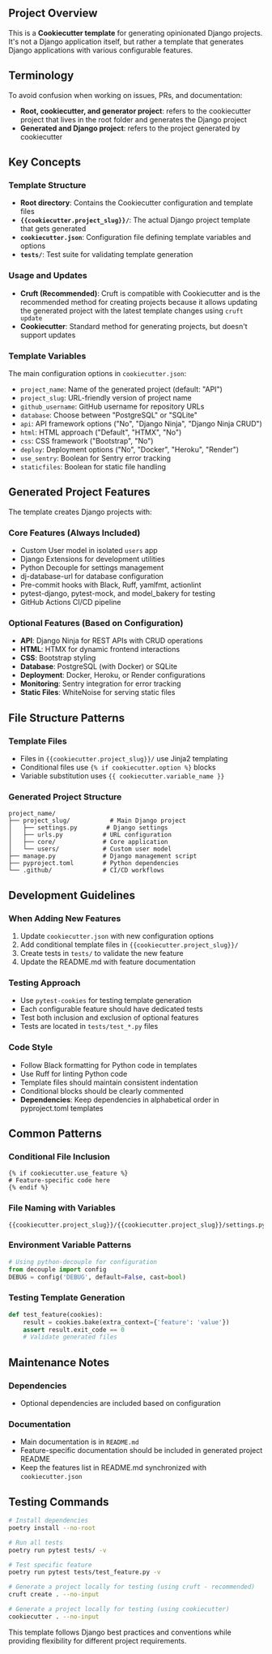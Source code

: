 ## Project Overview

This is a **Cookiecutter template** for generating opinionated Django projects. It's not a Django application itself, but rather a template that generates Django applications with various configurable features.

## Terminology

To avoid confusion when working on issues, PRs, and documentation:
- **Root, cookiecutter, and generator project**: refers to the cookiecutter project that lives in the root folder and generates the Django project
- **Generated and Django project**: refers to the project generated by cookiecutter

## Key Concepts

### Template Structure
- **Root directory**: Contains the Cookiecutter configuration and template files
- **`{{cookiecutter.project_slug}}/`**: The actual Django project template that gets generated
- **`cookiecutter.json`**: Configuration file defining template variables and options
- **`tests/`**: Test suite for validating template generation

### Usage and Updates
- **Cruft (Recommended)**: Cruft is compatible with Cookiecutter and is the recommended method for creating projects because it allows updating the generated project with the latest template changes using `cruft update`
- **Cookiecutter**: Standard method for generating projects, but doesn't support updates

### Template Variables
The main configuration options in `cookiecutter.json`:
- `project_name`: Name of the generated project (default: "API")
- `project_slug`: URL-friendly version of project name
- `github_username`: GitHub username for repository URLs
- `database`: Choose between "PostgreSQL" or "SQLite"
- `api`: API framework options ("No", "Django Ninja", "Django Ninja CRUD")
- `html`: HTML approach ("Default", "HTMX", "No")
- `css`: CSS framework ("Bootstrap", "No")
- `deploy`: Deployment options ("No", "Docker", "Heroku", "Render")
- `use_sentry`: Boolean for Sentry error tracking
- `staticfiles`: Boolean for static file handling

## Generated Project Features

The template creates Django projects with:

### Core Features (Always Included)
- Custom User model in isolated `users` app
- Django Extensions for development utilities
- Python Decouple for settings management
- dj-database-url for database configuration
- Pre-commit hooks with Black, Ruff, yamlfmt, actionlint
- pytest-django, pytest-mock, and model_bakery for testing
- GitHub Actions CI/CD pipeline

### Optional Features (Based on Configuration)
- **API**: Django Ninja for REST APIs with CRUD operations
- **HTML**: HTMX for dynamic frontend interactions
- **CSS**: Bootstrap styling
- **Database**: PostgreSQL (with Docker) or SQLite
- **Deployment**: Docker, Heroku, or Render configurations
- **Monitoring**: Sentry integration for error tracking
- **Static Files**: WhiteNoise for serving static files

## File Structure Patterns

### Template Files
- Files in `{{cookiecutter.project_slug}}/` use Jinja2 templating
- Conditional files use `{% if cookiecutter.option %}` blocks
- Variable substitution uses `{{ cookiecutter.variable_name }}`

### Generated Project Structure
```
project_name/
├── project_slug/           # Main Django project
│   ├── settings.py        # Django settings
│   ├── urls.py           # URL configuration
│   ├── core/             # Core application
│   └── users/            # Custom user model
├── manage.py             # Django management script
├── pyproject.toml        # Python dependencies
└── .github/              # CI/CD workflows
```

## Development Guidelines

### When Adding New Features
1. Update `cookiecutter.json` with new configuration options
2. Add conditional template files in `{{cookiecutter.project_slug}}/`
3. Create tests in `tests/` to validate the new feature
4. Update the README.md with feature documentation

### Testing Approach
- Use `pytest-cookies` for testing template generation
- Each configurable feature should have dedicated tests
- Test both inclusion and exclusion of optional features
- Tests are located in `tests/test_*.py` files

### Code Style
- Follow Black formatting for Python code in templates
- Use Ruff for linting Python code
- Template files should maintain consistent indentation
- Conditional blocks should be clearly commented
- **Dependencies**: Keep dependencies in alphabetical order in pyproject.toml templates

## Common Patterns

### Conditional File Inclusion
```jinja2
{% if cookiecutter.use_feature %}
# Feature-specific code here
{% endif %}
```

### File Naming with Variables
```
{{cookiecutter.project_slug}}/{{cookiecutter.project_slug}}/settings.py
```

### Environment Variable Patterns
```python
# Using python-decouple for configuration
from decouple import config
DEBUG = config('DEBUG', default=False, cast=bool)
```

### Testing Template Generation
```python
def test_feature(cookies):
    result = cookies.bake(extra_context={'feature': 'value'})
    assert result.exit_code == 0
    # Validate generated files
```

## Maintenance Notes

### Dependencies
- Optional dependencies are included based on configuration

### Documentation
- Main documentation is in `README.md`
- Feature-specific documentation should be included in generated project README
- Keep the features list in README.md synchronized with `cookiecutter.json`

## Testing Commands

```bash
# Install dependencies
poetry install --no-root

# Run all tests
poetry run pytest tests/ -v

# Test specific feature
poetry run pytest tests/test_feature.py -v

# Generate a project locally for testing (using cruft - recommended)
cruft create . --no-input

# Generate a project locally for testing (using cookiecutter)
cookiecutter . --no-input
```

This template follows Django best practices and conventions while providing flexibility for different project requirements.
